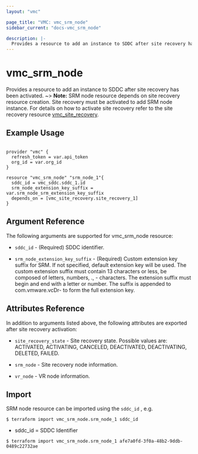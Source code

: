 ```yaml
---
layout: "vmc"

page_title: "VMC: vmc_srm_node"
sidebar_current: "docs-vmc_srm_node"

description: |-
  Provides a resource to add an instance to SDDC after site recovery has been activated.
---
```


# vmc_srm_node

 Provides a resource to add an instance to SDDC after site recovery has been activated.
~> **Note:** SRM node resource depends on site recovery resource creation. Site recovery must be activated to add SRM node instance. For details on how to activate site recovery refer to the site recovery resource [vmc_site_recovery](https://www.terraform.io/docs/providers/vmc/r/site_recovery.html).

## Example Usage

```hcl

provider "vmc" {
  refresh_token = var.api_token
  org_id = var.org_id
}

resource "vmc_srm_node" "srm_node_1"{
  sddc_id = vmc_sddc.sddc_1.id
  srm_node_extension_key_suffix = var.srm_node_srm_extension_key_suffix
  depends_on = [vmc_site_recovery.site_recovery_1]
}

```

## Argument Reference

The following arguments are supported for vmc_srm_node resource:

* `sddc_id` - (Required) SDDC identifier.

* `srm_node_extension_key_suffix` - (Required) Custom extension key suffix for SRM. If not specified, default extension key will be used. 
The custom extension suffix must contain 13 characters or less, be composed of letters, numbers, ., - characters. 
The extension suffix must begin and end with a letter or number. The suffix is appended to com.vmware.vcDr- to form the full extension key.

## Attributes Reference

In addition to arguments listed above, the following attributes are exported after site recovery activation:

* `site_recovery_state` - Site recovery state. Possible values are: ACTIVATED, ACTIVATING, CANCELED, DEACTIVATED, DEACTIVATING, DELETED, FAILED.

* `srm_node` - Site recovery node information.

* `vr_node` - VR node information.

## Import

SRM node resource can be imported using the `sddc_id` , e.g.

`$ terraform import vmc_srm_node.srm_node_1 sddc_id`

- sddc_id = SDDC Identifier

`$ terraform import vmc_srm_node.srm_node_1 afe7a0fd-3f0a-48b2-9ddb-0489c22732ae`
